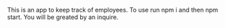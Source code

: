 This is an app to keep track of employees. 
To use run npm i and then npm start.
You will be greated by an inquire. 
